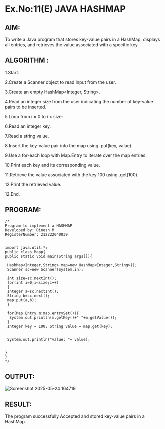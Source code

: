 # Ex.No:11(E)  JAVA HASHMAP

## AIM:
To write a Java program that stores key-value pairs in a HashMap, displays all entries, and retrieves the value associated with a specific key.
## ALGORITHM :

1.Start.

2.Create a Scanner object to read input from the user.

3.Create an empty HashMap<Integer, String>.

4.Read an integer size from the user indicating the number of key-value pairs to be inserted.

5.Loop from i = 0 to i < size:

6.Read an integer key.

7.Read a string value.

8.Insert the key-value pair into the map using .put(key, value).

9.Use a for-each loop with Map.Entry to iterate over the map entries.

10.Print each key and its corresponding value.

11.Retrieve the value associated with the key 100 using .get(100).

12.Print the retrieved value.

12.End.

## PROGRAM:
 ```
/*
Program to implement a HASHMAP
Developed by: Dinesh M
RegisterNumber: 212222040039


import java.util.*;  
public class Mapp{  
 public static void main(String args[]){ 
     
  HashMap<Integer,String> map=new HashMap<Integer,String>(); 
  Scanner sc=new Scanner(System.in);
  
  int size=sc.nextInt();
  for(int i=0;i<size;i++)
  {
  Integer a=sc.nextInt();
  String b=sc.next();
  map.put(a,b);  
  } 
 
  for(Map.Entry m:map.entrySet()){  
   System.out.println(m.getKey()+" "+m.getValue());  
  }
  Integer key = 100; String value = map.get(key);


  System.out.println("value: "+ value);


 }  
}  
*/
```









## OUTPUT:

![Screenshot 2025-05-24 164719](https://github.com/user-attachments/assets/9663ed35-9b40-4949-ad5d-c2bf41701d6f)


## RESULT:
The program successfully Accepted and stored key-value pairs in a HashMap.




